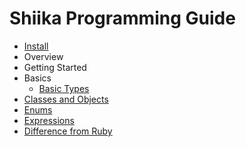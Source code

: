 # Shiika Programming Guide

- [Install](./install.md)
- Overview
- Getting Started
- Basics
  - [Basic Types](./basic_types.md)
- [Classes and Objects](./classes.md)
- [Enums](./enums.md)
- [Expressions](./expressions.md)
- [Difference from Ruby](./ruby.md)
